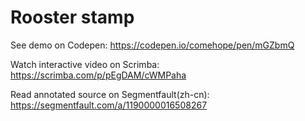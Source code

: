 # Rooster stamp

See demo on Codepen: https://codepen.io/comehope/pen/mGZbmQ

Watch interactive video on Scrimba: https://scrimba.com/p/pEgDAM/cWMPaha

Read annotated source on Segmentfault(zh-cn): https://segmentfault.com/a/1190000016508267